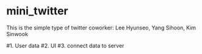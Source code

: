 # mini_twitter

This is the simple type of twitter
coworker: Lee Hyunseo, Yang Sihoon, Kim Sinwook

#1. User data
#2. UI
#3. connect data to server
